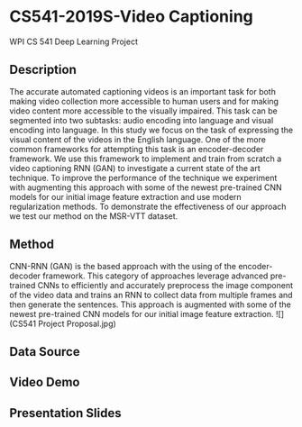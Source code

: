 # CS541-2019S-Video Captioning
WPI CS 541 Deep Learning Project 

## Description
The accurate automated captioning videos is an important task for both making video collection more accessible to human users and for making video content more accessible to the visually impaired. This task can be segmented into two subtasks: audio encoding into language and visual encoding into language. In this study we focus on the task of expressing the visual content of the videos in the English language. One of the more common frameworks for attempting this task is an encoder-decoder framework. We use this framework to implement and train from scratch a video captioning RNN (GAN) to investigate a current state of the art technique. To improve the performance of the technique we experiment with augmenting this approach with some of the newest pre-trained CNN models for our initial image feature extraction and use modern regularization methods. To demonstrate the effectiveness of our approach we test our method on the MSR-VTT dataset.

## Method
CNN-RNN (GAN) is the based approach with the using of the encoder-decoder framework. This category of approaches leverage advanced pre-trained CNNs to efficiently and accurately preprocess the image component of the video data and trains an RNN to collect data from multiple frames and then generate the sentences. This approach is augmented with some of the newest pre-trained CNN models for our initial image feature extraction.
![](CS541 Project Proposal.jpg)

## Data Source



## Video Demo


## Presentation Slides
